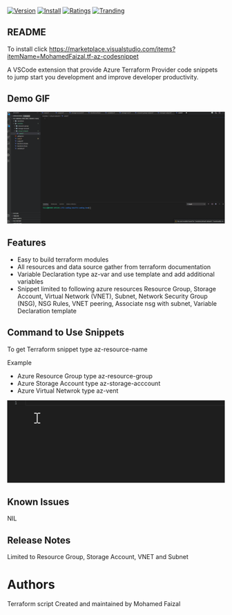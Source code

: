 [![Version](https://vsmarketplacebadge.apphb.com/version/MohamedFaizal.tf-az-codesnippet.svg)](https://vsmarketplacebadge.apphb.com/version/MohamedFaizal.tf-az-codesnippet.svg)
[![Install](https://vsmarketplacebadge.apphb.com/installs/MohamedFaizal.tf-az-codesnippet.svg)](https://vsmarketplacebadge.apphb.com/installs/MohamedFaizal.tf-az-codesnippet.svg)
[![Ratings](https://vsmarketplacebadge.apphb.com/rating/MohamedFaizal.tf-az-codesnippet.svg)](https://vsmarketplacebadge.apphb.com/rating/MohamedFaizal.tf-az-codesnippet.svg)
[![Tranding](https://vsmarketplacebadge.apphb.com/trending-daily/MohamedFaizal.tf-az-codesnippet.svg)](https://vsmarketplacebadge.apphb.com/trending-daily/MohamedFaizal.tf-az-codesnippet.svg)
## README

To install click https://marketplace.visualstudio.com/items?itemName=MohamedFaizal.tf-az-codesnippet

A VSCode extension that provide Azure Terraform Provider code snippets to jump start you development and improve developer productivity. 

## Demo GIF 
![Demo](https://raw.githubusercontent.com/mofaizal/Terraform-Azure-Code-Snippet/master/src/az-tf-snippet.gif)


## Features

- Easy to build terraform modules 
- All resources and data source gather from terraform documentation
- Variable Declaration type az-var and use template and add additional variables
- Snippet limited to following azure resources 
   Resource Group, 
   Storage Account, 
   Virtual Network (VNET),
   Subnet,
   Network Security Group (NSG),
   NSG Rules,
   VNET peering, 
   Associate nsg with subnet,
   Variable Declaration template   

## Command to Use Snippets
To get Terraform snippet type az-resource-name 

Example 
- Azure Resource Group type az-resource-group 
- Azure Storage Account type az-storage-acccount
- Azure Virtual Netwrok type az-vent 

![az-resource-group-demo](https://raw.githubusercontent.com/mofaizal/Terraform-Azure-Code-Snippet/master/src/example-rg.gif)

## Known Issues

NIL

## Release Notes

Limited to Resource Group, Storage Account, VNET and Subnet 

# Authors

Terraform script Created and maintained by Mohamed Faizal 
